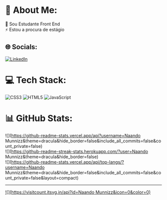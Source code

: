 # 💫 About Me:
🔭 Sou Estudante Front End<br>⚡ Estou a procura de estágio <br>


## 🌐 Socials:
[![LinkedIn](https://img.shields.io/badge/LinkedIn-%230077B5.svg?logo=linkedin&logoColor=white)](https://linkedin.com/in/https://www.linkedin.com/in/fernando-muniz-aa4bb5173) 

# 💻 Tech Stack:
![CSS3](https://img.shields.io/badge/css3-%231572B6.svg?style=for-the-badge&logo=css3&logoColor=white) ![HTML5](https://img.shields.io/badge/html5-%23E34F26.svg?style=for-the-badge&logo=html5&logoColor=white) ![JavaScript](https://img.shields.io/badge/javascript-%23323330.svg?style=for-the-badge&logo=javascript&logoColor=%23F7DF1E)
# 📊 GitHub Stats:
![](https://github-readme-stats.vercel.app/api?username=Naando Munnizz&theme=dracula&hide_border=false&include_all_commits=false&count_private=false)<br/>
![](https://github-readme-streak-stats.herokuapp.com/?user=Naando Munnizz&theme=dracula&hide_border=false)<br/>
![](https://github-readme-stats.vercel.app/api/top-langs/?username=Naando Munnizz&theme=dracula&hide_border=false&include_all_commits=false&count_private=false&layout=compact)

---
[![](https://visitcount.itsvg.in/api?id=Naando Munnizz&icon=0&color=0)](https://visitcount.itsvg.in)

<!-- Proudly created with GPRM ( https://gprm.itsvg.in ) -->